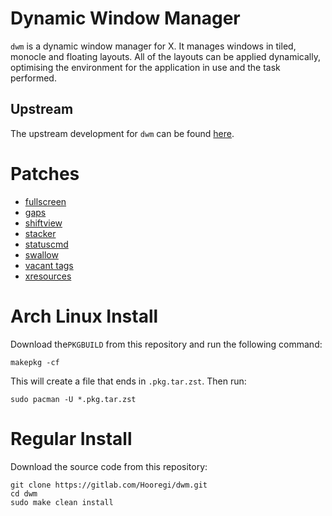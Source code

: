 # Dynamic Window Manager

`dwm` is a dynamic window manager for X. It manages windows in tiled, monocle and floating layouts. All of the layouts can be applied dynamically, optimising the environment for the application in use and the task performed.

## Upstream

The upstream development for `dwm` can be found [here](https://git.suckless.org/dwm).

# Patches

- [fullscreen](https://dwm.suckless.org/patches/actualfullscreen/)
- [gaps](https://dwm.suckless.org/patches/vanitygaps/)
- [shiftview](https://dwm.suckless.org/patches/nextprev/)
- [stacker](https://dwm.suckless.org/patches/stacker/)
- [statuscmd](https://dwm.suckless.org/patches/statuscmd/)
- [swallow](https://dwm.suckless.org/patches/swallow/)
- [vacant tags](https://dwm.suckless.org/patches/hide_vacant_tags/)
- [xresources](https://dwm.suckless.org/patches/xresources/)

# Arch Linux Install

Download the`PKGBUILD` from this repository and run the following command:

```
makepkg -cf
```

This will create a file that ends in `.pkg.tar.zst`. Then run:

```
sudo pacman -U *.pkg.tar.zst
```

# Regular Install

Download the source code from this repository:

```
git clone https://gitlab.com/Hooregi/dwm.git
cd dwm
sudo make clean install
```
